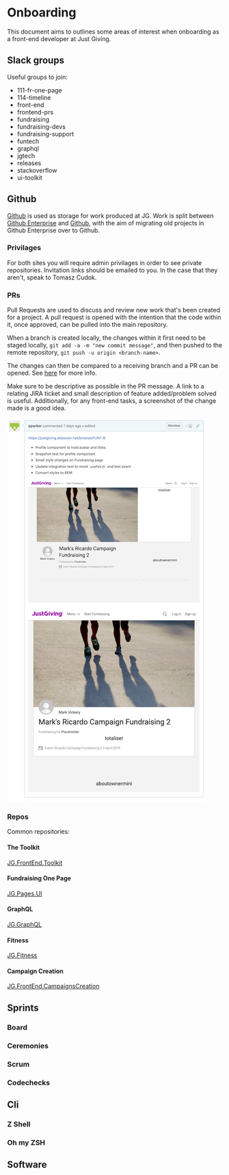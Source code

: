 # Onboarding

This document aims to outlines some areas of interest when onboarding as a front-end developer at Just Giving.

## Slack groups

Useful groups to join:

* 111-fr-one-page
* 114-timeline
* front-end
* frontend-prs
* fundraising
* fundraising-devs
* fundraising-support
* funtech
* graphql
* jgtech
* releases
* stackoverflow
* ui-toolkit

## Github

[Github](https://github.com/) is used as storage for work produced at JG. Work is split between [Github Enterprise](https://source.justgiving.com/) and [Github](https://github.com/JustGiving), with the aim of migrating old projects in Github Enterprise over to Github.

### Privilages

For both sites you will require admin privilages in order to see private repositories. Invitation links should be emailed to you. In the case that they aren't, speak to Tomasz Cudok.

### PRs

Pull Requests are used to discuss and review new work that's been created for a project. A pull request is opened with the intention that the code within it, once approved, can be pulled into the main repository.

When a branch is created locally, the changes within it first need to be staged locally, `git add -a -m "new commit message"`, and then pushed to the remote repository, `git push -u origin <branch-name>`. 

The changes can then be compared to a receiving branch and a PR can be opened. See [here](https://help.github.com/en/articles/creating-a-pull-request) for more info.

Make sure to be descriptive as possible in the PR message. A link to a relating JIRA ticket and small description of feature added/problem solved is useful. Additionally, for any front-end tasks, a screenshot of the change made is a good idea.

![](images/pr-details.png)

### Repos

Common repositories:

#### The Toolkit

[JG.FrontEnd.Toolkit](https://source.justgiving.com/JustGiving/JG.FrontEnd.Toolkit)

#### Fundraising One Page

[JG.Pages.UI](https://source.justgiving.com/JustGiving/JG.Pages.UI)

#### GraphQL

[JG.GraphQL](https://github.com/JustGiving/JG.GraphQL)

#### Fitness

[JG.Fitness](https://source.justgiving.com/JustGiving/JG.Fitness)

#### Campaign Creation

[JG.FrontEnd.CampaignsCreation](https://source.justgiving.com/JustGiving/JG.FrontEnd.CampaignsCreation)

## Sprints

### Board

### Ceremonies

### Scrum

### Codechecks

## Cli

### Z Shell

### Oh my ZSH

## Software

